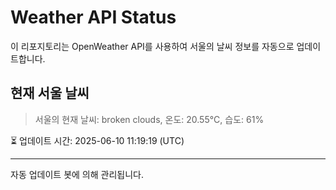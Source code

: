 
# Weather API Status

이 리포지토리는 OpenWeather API를 사용하여 서울의 날씨 정보를 자동으로 업데이트합니다.

## 현재 서울 날씨
> 서울의 현재 날씨: broken clouds, 온도: 20.55°C, 습도: 61%

⏳ 업데이트 시간: 2025-06-10 11:19:19 (UTC)

---
자동 업데이트 봇에 의해 관리됩니다.
